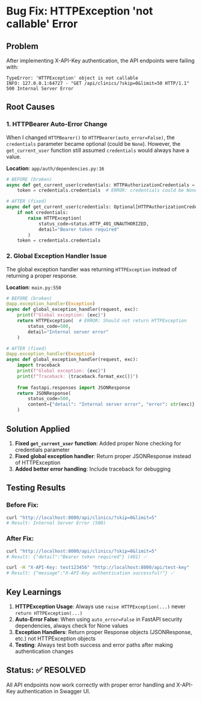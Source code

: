 # Bug Fix: HTTPException 'not callable' Error

## Problem

After implementing X-API-Key authentication, the API endpoints were failing with:

```
TypeError: 'HTTPException' object is not callable
INFO: 127.0.0.1:64727 - "GET /api/clinics/?skip=0&limit=50 HTTP/1.1" 500 Internal Server Error
```

## Root Causes

### 1. HTTPBearer Auto-Error Change
When I changed `HTTPBearer()` to `HTTPBearer(auto_error=False)`, the `credentials` parameter became optional (could be `None`). However, the `get_current_user` function still assumed `credentials` would always have a value.

**Location**: `app/auth/dependencies.py:16`
```python
# BEFORE (broken)
async def get_current_user(credentials: HTTPAuthorizationCredentials = Depends(security)) -> dict:
    token = credentials.credentials  # ERROR: credentials could be None

# AFTER (fixed)
async def get_current_user(credentials: Optional[HTTPAuthorizationCredentials] = Depends(security)) -> dict:
    if not credentials:
        raise HTTPException(
            status_code=status.HTTP_401_UNAUTHORIZED,
            detail="Bearer token required"
        )
    token = credentials.credentials
```

### 2. Global Exception Handler Issue
The global exception handler was returning `HTTPException` instead of returning a proper response.

**Location**: `main.py:550`
```python
# BEFORE (broken)
@app.exception_handler(Exception)
async def global_exception_handler(request, exc):
    print(f"Global exception: {exc}")
    return HTTPException(  # ERROR: Should not return HTTPException
        status_code=500,
        detail="Internal server error"
    )

# AFTER (fixed)
@app.exception_handler(Exception)
async def global_exception_handler(request, exc):
    import traceback
    print(f"Global exception: {exc}")
    print(f"Traceback: {traceback.format_exc()}")
    
    from fastapi.responses import JSONResponse
    return JSONResponse(
        status_code=500,
        content={"detail": "Internal server error", "error": str(exc)}
    )
```

## Solution Applied

1. **Fixed `get_current_user` function**: Added proper None checking for credentials parameter
2. **Fixed global exception handler**: Return proper JSONResponse instead of HTTPException
3. **Added better error handling**: Include traceback for debugging

## Testing Results

### Before Fix:
```bash
curl "http://localhost:8000/api/clinics/?skip=0&limit=5"
# Result: Internal Server Error (500)
```

### After Fix:
```bash
curl "http://localhost:8000/api/clinics/?skip=0&limit=5"
# Result: {"detail":"Bearer token required"} (401) ✅

curl -H "X-API-Key: test123456" "http://localhost:8000/api/test-key"
# Result: {"message":"X-API-Key authentication successful!"} ✅
```

## Key Learnings

1. **HTTPException Usage**: Always use `raise HTTPException(...)` never `return HTTPException(...)`
2. **Auto-Error False**: When using `auto_error=False` in FastAPI security dependencies, always check for None values
3. **Exception Handlers**: Return proper Response objects (JSONResponse, etc.) not HTTPException objects
4. **Testing**: Always test both success and error paths after making authentication changes

## Status: ✅ RESOLVED

All API endpoints now work correctly with proper error handling and X-API-Key authentication in Swagger UI.